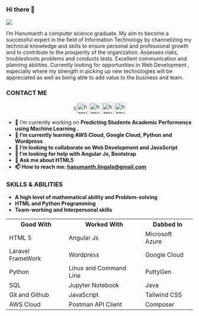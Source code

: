 ### Hi there 👋
![](https://komarev.com/ghpvc/?username=hanu7674&label=PROFILE+VIEWS)

I’m Hanumanth a computer science graduate. My aim to become a successful expert in the field of Information
Technology by channelizing my technical knowledge and skills to ensure personal and professional growth and
to contribute to the prosperity of the organization. Assesses risks, troubleshoots problems and conducts tests.
Excellent communication and planning abilities. Currently looking for opportunities in Web Development , especially
where my strength in picking up new technologies will be appreciated as well as being able to add value to the
business and team.

<h3>CONTACT ME</h3>
<p align="center">
<a href="https://twitter.com/hanu7674" rel="nofollow"><<img align="center" src="https://cdn.jsdelivr.net/npm/simple-icons@3.0.1/icons/twitter.svg" alt="hanu7674" height="30" width="30" /></a>
<a href="https://linkedin.com/in/hanu7674" rel="nofollow"><img align="center" src="https://camo.githubusercontent.com/609be48e654a9c8aed1660c2596b04f09ed13aee/68747470733a2f2f63646e2e6a7364656c6976722e6e65742f6e706d2f73696d706c652d69636f6e7340332e302e312f69636f6e732f6c696e6b6564696e2e737667" alt="hanu7674" height="30" width="30" data-canonical-src="https://cdn.jsdelivr.net/npm/simple-icons@3.0.1/icons/linkedin.svg" style="max-width:100%;"></a>
<a href="https://stackoverflow.com/users/user:9997545" rel="nofollow"><img align="center" src="https://camo.githubusercontent.com/b7831cdd2eb45218d9831ba9ebfc80700ddcbb06/68747470733a2f2f63646e2e6a7364656c6976722e6e65742f6e706d2f73696d706c652d69636f6e7340332e302e312f69636f6e732f737461636b6f766572666c6f772e737667" alt="hanu7674" height="30" width="30" data-canonical-src="https://cdn.jsdelivr.net/npm/simple-icons@3.0.1/icons/stackoverflow.svg" style="max-width:100%;"></a>
<a href="https://instagram.com/hanu7674" rel="nofollow"><img align="center" src="https://camo.githubusercontent.com/6a7303cd751618218ce00026d1f25a3dd1461ea6/68747470733a2f2f63646e2e6a7364656c6976722e6e65742f6e706d2f73696d706c652d69636f6e7340332e302e312f69636f6e732f696e7374616772616d2e737667" alt="hanu7674" height="30" width="30" data-canonical-src="https://cdn.jsdelivr.net/npm/simple-icons@3.0.1/icons/instagram.svg" style="max-width:100%;"></a>
</p>


- 🔭 I’m currently working on <b>Predicting Students Academic Performence using Machine Learning <b>. 
- 🌱 I’m currently learning AWS Cloud, Google Cloud, Python and Wordpress 
- 👯 I’m looking to collaborate on Web Development and JavaScript
- 🤔 I’m looking for help with Angular Js, Bootstrap
- 💬 Ask me about HTML5
- 📫 How to reach me: <a href="mailto:hanumanth.lingala@gmail.com">hanumanth.lingala@gmail.com</a>


<h3>SKILLS & ABILITIES</h3>
<ul>
  <li>A high level of mathematical ability and Problem-solving</li>
  <li>HTML and Python Programming</li>
  <li>Team-working and Interpersonal skills</li>
  </ul>
<table>
  <tr>
  <th>Good With</th>
  <th>Worked With</th>
  <th>Dabbed In</th>
  </tr>
  <tr>
    <td>HTML 5</td>
    <td>Angular Js</td>
    <td>Microsoft Azure</td>
  </tr>
  <tr>
    <td>Laravel FrameWork</td>
    <td>Wordpress</td>
    <td>Google Cloud</td>
  </tr>
  <tr>
    <td>Python</td>
    <td>Linux and Command Line</td>
    <td>PuttyGen</td>
  </tr>
  <tr>
    <td>SQL</td>
    <td>Jupyter Notebook</td>
    <td>Java</td>
  </tr>
  <tr>
    <td>Git and Github</td>
    <td>JavaScript</td>
    <td>Tailwind CSS</td>
  </tr>
  <tr>
    <td>AWS Cloud</td>
    <td>Postman API Client</td>
    <td>Composer</td>
  </tr>
</table>
